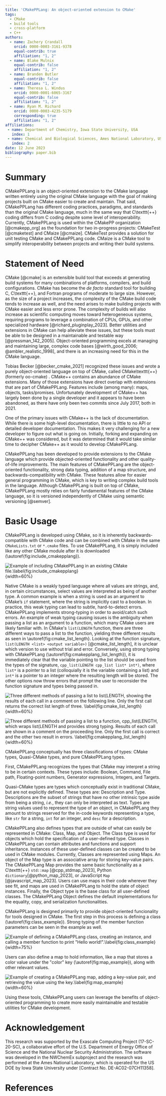 ```yaml
---
title: 'CMakePPLang: An object-oriented extension to CMake'
tags:
  - CMake
  - build tools
  - cross-platform
  - C++
authors:
  - name: Zachery Crandall
    orcid: 0000-0003-3161-9378
    equal-contrib: true
    affiliation: "1, 2"
  - name: Blake Mulnix
    equal-contrib: false
    affiliation: "1, 2"
  - name: Branden Butler
    equal-contrib: false
    affiliation: "1, 2"
  - name: Theresa L. Windus
    orcid: 0000-0001-6065-3167
    equal-contrib: false
    affiliation: "1, 2"
  - name: Ryan M. Richard
    orcid: 0000-0003-4235-5179
    corresponding: true
    affiliation: "1, 2"
affiliations:
 - name: Department of Chemistry, Iowa State University, USA
   index: 1
 - name: Chemical and Biological Sciences, Ames National Laboratory, USA
   index: 2
date: 12 June 2023
bibliography: paper.bib
---
```



# Summary

CMakePPLang is an object-oriented extension to the CMake language written
entirely using the original CMake language
with the goal of making projects built on CMake easier to create and maintain.
That said, CMakePPLang has different coding practices, paradigms, and standards than the original CMake language,
much in the same way that C\texttt{++} coding differs from C coding despite some level of interoperability.
Currently, CMakePPLang is used within the CMakePP organization [@cmakepp_org] as the
foundation for two in-progress projects: CMakeTest [@cmaketest] and CMaize [@cmaize]. CMakeTest
provides a solution for unit testing CMake and CMakePPLang code. CMaize
is a CMake tool to simplify interoperability between projects and writing
their build systems.


# Statement of Need

CMake [@cmake] is an extensible build tool that exceeds at generating build
systems
for many combinations of platforms, compilers, and build configurations.
CMake has become the *de facto* standard tool for building C, C\texttt{++}, and
Fortran programs of moderate to large size. However, as the size of a project
increases, the complexity of the CMake build code tends to increase as well,
and the need arises to make building projects with CMake easier and less
error prone. The complexity of builds will also increase as scientific
computing moves toward heterogeneous systems, requiring programs to leverage
a combination of CPUs, GPUs, and other specialized hardware [@richard_pluginplay_2023].  Better
utilities and extensions in CMake can help alleviate these issues, but these
tools must be able to be designed in a maintainable and testable way [@pressman_142_2005].
 Object-oriented programming excels at managing and
maintaining large, complex code bases [@wirth_good_2006; @ambler_realistic_1998],
and there is an increasing need for this in the CMake language.

Tobias Becker [@becker_cmake_2021] recognized these issues and wrote a purely object-oriented
language on top of CMake, called CMake\texttt{++} (formerly oo-cmake) .
CMake++ contains an abundance of CMake extensions. Many of those extensions
have direct overlap with extensions that are part of CMakePPLang. Features include
(among many): maps, objects, tasks/promises. Unfortunately development of
CMake++ has largely been done by a single developer and it appears to have been
abandoned, as there have only been two commits since July 2017, both in 2021.

One of the primary issues with CMake++ is the lack of documentation. While
there is some high-level documentation, there is little to no API or detailed
developer documentation. This makes it very challenging for a new developer to figure out
what is going on. Initially, forking and expanding on CMake++ was
considered, but it was determined that it would take similar time to
decipher CMake++ as it would to develop CMakePPLang.

CMakePPLang has been developed to provide extensions to the CMake language
which provide objected-oriented functionality and other quality-of-life
improvements. The main features of CMakePPLang are the object-oriented
functionality, strong data typing, addition of a map structure, and
backwards-compatibility with CMake. These features allow for easier general
programming in CMake, which is key to writing complex build tools in the
language. Although CMakePPLang is built on top of CMake, CMakePPLang mostly
relies on fairly fundamental features of the CMake language, so it is
versioned independently of CMake using semantic versioning [@semver].


# Basic Usage

CMakePPLang is developed using CMake, so it is inherently backwards-compatible
with CMake code and can be combined with CMake in the same `CMakeLists.txt`
or `*.cmake` files. To use CMakePPLang, it is simply included like any
other CMake module after it is downloaded (\autoref{fig:include_cmakepplang}).

![Example of including CMakePPLang in an existing CMake file.\label{fig:include_cmakepplang}](fig/include_cmakepplang.png){width=60%}

Native CMake is a weakly typed language where all values are strings, and,
in certain circumstances, select values are interpreted as being of another
type. A common example is when a string is used as an argument to CMake’s `if`
statement, where the string is implicitly cast to a boolean. In practice, this
weak typing can lead to subtle, hard-to-detect errors. CMakePPLang implements
strong-typing in order to avoid/catch such errors. An example of weak typing
causing issues is the ambiguity when passing a list as an argument to a
function, which many CMake users are likely familiar with. In CMake's
`list(LENGTH` function, there are three different ways to pass a list to the
function, yielding three different results as seen in \autoref{fig:cmake_list_length}.
Looking at the function signature, `list(LENGTH <list> <output variable>)`
 [@cmake_list_length], it is unclear which version to use without trial and error.
Conversely, using strong typing with CMakePPLang (\autoref{fig:cmakepplang_list_length}),
it is immediately clear that the variable pointing to the list should be used
from the types of the signature, `cpp_list(LENGTH cpp_list list* int*)`, where
`list*` is a pointer to a list (colloquially it is the variable containing a
list) and `int*` is a pointer to an integer where the resulting length will be
stored. The other options now throw errors that prompt the user to reconsider
the function signature and types being passed in.

![Three different methods of passing a list to `list(LENGTH`, showing the results of each call in a comment on the following line. Only the first call returns the correct list length of three. \label{fig:cmake_list_length}](fig/cmake_list_length.png){width=60%}

![Three different methods of passing a list to a function, `cpp_list(LENGTH`, which wraps `list(LENGTH` and provides strong typing. Results of each call are shown in a comment on the proceeding line. Only the first call is correct and the other two result in errors. \label{fig:cmakepplang_list_length}](fig/cmakepplang_list_length.png){width=60%}

CMakePPLang conceptually
has three classifications of types: CMake types, Quasi-CMake types, and
pure CMakePPLang types.

First, CMakePPLang recognizes the types that CMake may interpret a
string to be in certain contexts. These types include: Boolean, Command,
File path, Floating-point numbers, Generator expressions, Integers, and
Targets.

Quasi-CMake types are types which conceptually exist in traditional CMake,
but are not explicitly defined. These types are: Description and Type.
Descriptions are the subset of strings that have no other intrinsic type aside from being a string, *i.e.*, they can only be interpreted as text. Types are string values used to represent the type of an object, in CMakePPLang they amount to strings reserved for the in-code keywords representing a type,
like `str` for a string, `int` for an integer, and `desc` for a description.

CMakePPLang also defines types that are outside of what can easily be
represented in CMake: Class, Map, and Object. The Class type is used for
objects which hold the specification of a user-defined type. Classes in
CMakePPLang can contain attributes and functions and support inheritance.
Instances of these user-defined classes can be created to be used in CMake
modules. Currently, Classes are represented using Maps. An object of the
Map type is an associative array for storing key-value pairs. The CMakePPLang
Map provides the same basic functionality as a C\texttt{++} `std::map` [@cpp_stdmap_2023], Python
`dictionary`[@python_map_2023], or JavaScript `Map` [@javascript_map_2023]. Users can use maps in
their code wherever they see fit, and maps are used in CMakePPLang to hold the
state of object instances. Finally, the Object type is the base class for all
user-defined classes. The CMakePPLang Object defines the default
implementations for the equality, copy, and serialization functionalities.

CMakePPLang is designed primarily to provide object-oriented funcionality
for tools designed in CMake. The first step in this process is defining a
class (\autoref{fig:class_example}). Strong typing of the member function
parameters can be seen in the example as well.

![Example of defining a CMakePPLang class, creating an instance, and
calling a member function to print "Hello world!".\label{fig:class_example}](fig/class_example.png){width=75%}

Users can also define a map to hold information, like a map that stores a
color value under the "color" key (\autoref{fig:map_example}), along with
other relevant values.

![Example of creating a CMakePPLang map, adding a key-value pair, and
retrieving the value using the key.\label{fig:map_example}](fig/map_example.png){width=60%}

Using these tools, CMakePPLang users can leverage the benefits of object-
oriented programming to create more easily maintainable and testable utilities
for CMake development.


# Acknowledgement

This research was supported by the Exascale Computing Project (17-SC-20-SC), a collaborative
effort of the U.S. Department of Energy Office of Science and the National Nuclear Security Administration.
The software was developed in the NWChemEx subproject and the research was performed at the Ames National Laboratory,
which is operated for the US DOE by Iowa State University under [Contract No. DE-AC02-07CH11358].


# References
